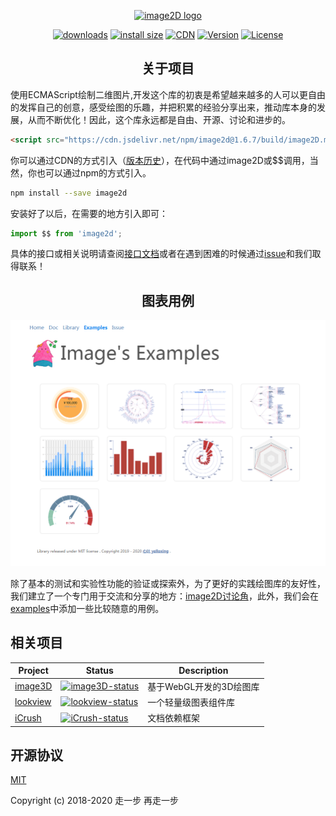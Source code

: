 <p align="center"><a href="https://yelloxing.github.io/image2D/index.html" target="_blank" rel="noopener noreferrer">
<img width="100" src="https://yelloxing.github.io/image2D/dist/image2D.png" alt="image2D logo"></a></p>

<p align="center">
  <a href="https://yelloxing.github.io/npm-downloads?interval=7&packages=image2d"><img src="https://img.shields.io/npm/dm/image2d.svg" alt="downloads"></a>
  <a href="https://packagephobia.now.sh/result?p=image2d"><img src="https://packagephobia.now.sh/badge?p=image2d" alt="install size"></a>
  <a href="https://www.jsdelivr.com/package/npm/image2d"><img src="https://data.jsdelivr.com/v1/package/npm/image2d/badge" alt="CDN"></a>
  <a href="https://www.npmjs.com/package/image2d"><img src="https://img.shields.io/npm/v/image2d.svg" alt="Version"></a>
  <a href="https://github.com/yelloxing/image2D/blob/master/LICENSE"><img src="https://img.shields.io/npm/l/image2d.svg" alt="License"></a>
</p>

<h2 align="center">关于项目</h2>

使用ECMAScript绘制二维图片,开发这个库的初衷是希望越来越多的人可以更自由的发挥自己的创意，感受绘图的乐趣，并把积累的经验分享出来，推动库本身的发展，从而不断优化！因此，这个库永远都是自由、开源、讨论和进步的。

```html
<script src="https://cdn.jsdelivr.net/npm/image2d@1.6.7/build/image2D.min.js"></script>
```

你可以通过CDN的方式引入（[版本历史](https://github.com/yelloxing/image2D/blob/master/CHANGELOG)），在代码中通过image2D或$$调用，当然，你也可以通过npm的方式引入。

```bash
npm install --save image2d
```

安装好了以后，在需要的地方引入即可：

```js
import $$ from 'image2d';
```

具体的接口或相关说明请查阅[接口文档](https://yelloxing.github.io/image2D/index.html)或者在遇到困难的时候通过[issue](https://github.com/yelloxing/image2D/issues)和我们取得联系！

<h2 align="center">图表用例</h2>

<p align="center"><a href="https://image2d.github.io/examples/index.html" target="_blank" rel="noopener noreferrer">
<img width="700" src="./docs/examples.png" alt="image2D example"></a></p>

除了基本的测试和实验性功能的验证或探索外，为了更好的实践绘图库的友好性，我们建立了一个专门用于交流和分享的地方：[image2D讨论角](https://github.com/image2D)，此外，我们会在[examples](https://github.com/image2D/examples)中添加一些比较随意的用例。

## 相关项目 

| Project | Status | Description |
|---------|--------|-------------|
| [image3D]          | [![image3D-status]][image3D-package] | 基于WebGL开发的3D绘图库 |
| [lookview]          | [![lookview-status]][lookview-package] | 一个轻量级图表组件库 |
| [iCrush]          | [![iCrush-status]][iCrush-package] | 文档依赖框架 |

[lookview]: https://github.com/yelloxing/lookview
[image3D]: https://github.com/yelloxing/image3D
[iCrush]: https://github.com/yelloxing/iCrush

[lookview-status]: https://img.shields.io/npm/v/lookview.svg
[image3D-status]: https://img.shields.io/npm/v/image3d.svg
[iCrush-status]: https://img.shields.io/npm/v/icrush.svg

[lookview-package]: https://npmjs.com/package/lookview
[image3D-package]: https://npmjs.com/package/image3d
[iCrush-package]: https://npmjs.com/package/icrush

## 开源协议

[MIT](https://github.com/yelloxing/image2D/blob/master/LICENSE)

Copyright (c) 2018-2020 走一步 再走一步

